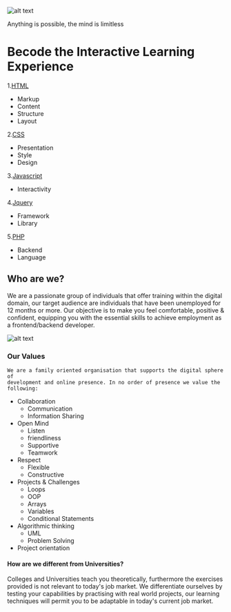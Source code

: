 ![alt text](http://register.becode.org/partners/images/SmallLogo.png "Logo Title Text 1")
<figcaption> Anything is possible, the mind is limitless </figcaption>


# Becode the Interactive Learning Experience 

1.[HTML](https://www.w3schools.com/tags/tag_area.asp)
* Markup
* Content
* Structure
* Layout

2.[CSS](http://www.css-tricks.com)
* Presentation
* Style
* Design

3.[Javascript](http://htmldog.com/guides/javascript/beginner/makingstuffhappen/)
* Interactivity

4.[Jquery](http://www.jquery.com)
* Framework
* Library

5.[PHP](http://www.homeandlearn.co.uk/php/php.html)
* Backend
* Language
		
## Who are we?

We are a passionate group of individuals that offer training within the digital domain, our target audience 
are individuals that have been unemployed for 12 months or more. Our objective is to make you feel comfortable,
positive & confident, equipping you with the essential skills to achieve employment as a frontend/backend developer.

![alt text](https://media.giphy.com/media/H0Oh2r1YOJLGw/giphy. "text")

###  Our Values
	
	We are a family oriented organisation that supports the digital sphere of
	development and online presence. In no order of presence we value the following:
      
* Collaboration
	* Communication
	* Information Sharing
* Open Mind
 	* Listen
	* friendliness
	* Supportive
	* Teamwork
* Respect
	* Flexible
	* Constructive
* Projects & Challenges
	* Loops
	* OOP
	* Arrays
	* Variables
	* Conditional Statements
* Algorithmic thinking
	* UML
	* Problem Solving
 * Project orientation
	
#### How are we different from Universities?

Colleges and Universities teach you theoretically, furthermore the exercises provided is not relevant to
today's job market. We differentiate ourselves by testing your capabilities by practising with real world
projects, our learning techniques will permit you to be adaptable in today's current job market.
	
	
